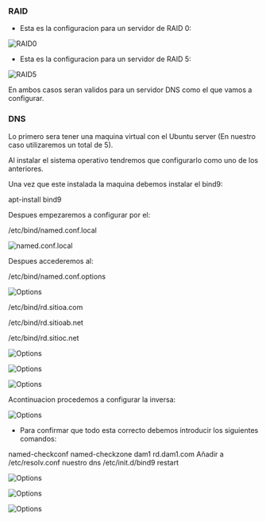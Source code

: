 
### RAID

- Esta es la configuracion para un servidor de RAID 0:

![RAID0](/DNS/Ubuntu_RAID0.png)

- Esta es la configuracion para un servidor de RAID 5:

![RAID5](/DNS/UbuntuRAID5.png)

En ambos casos seran validos para un servidor DNS como el que vamos a configurar.

### DNS

Lo primero sera tener una maquina virtual con el Ubuntu server (En nuestro caso
utilizaremos un total de 5).

Al instalar el sistema operativo tendremos que configurarlo como uno de los anteriores.

Una vez que este instalada la maquina debemos instalar el bind9:

apt-install bind9

Despues empezaremos a configurar por el:

/etc/bind/named.conf.local

![named.conf.local](/DNS/named.conf.local.png)

Despues accederemos al:

/etc/bind/named.conf.options

![Options](/DNS/named.conf.options.png)

/etc/bind/rd.sitioa.com

/etc/bind/rd.sitioab.net

/etc/bind/rd.sitioc.net

![Options](/DNS/rd.sitioa.com.png)

![Options](/DNS/rd.sitiob.net.png)

![Options](/DNS/rd.sitioc.net.png)

Acontinuacion procedemos a configurar la inversa:

![Options](/DNS/ri.192.168.6.png)

- Para confirmar que todo esta correcto debemos introducir los siguientes comandos:

named-checkconf
named-checkzone dam1 rd.dam1.com
Añadir a /etc/resolv.conf nuestro dns
/etc/init.d/bind9 restart


![Options](/DNS/rd.sitioa.com.png)

![Options](/DNS/rd.sitiob.net.png)

![Options](/DNS/rd.sitioc.net.png)
